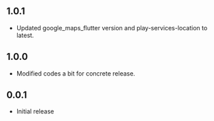 ## 1.0.1

- Updated google_maps_flutter version and play-services-location to latest.
## 1.0.0

- Modified codes a bit for concrete release.


## 0.0.1

- Initial release
